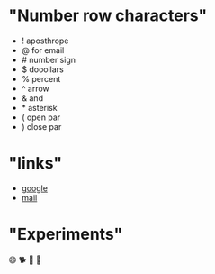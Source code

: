 # "Number row characters"
- ! aposthrope
- @ for email
- \# number sign
- $ dooollars
- % percent
- ^ arrow
- & and
- \* asterisk
- ( open par
- ) close par
# "links"
* [google](google.com)
* [mail](gmail.com)
# "Experiments"
😄 🐕 👋 🦴
